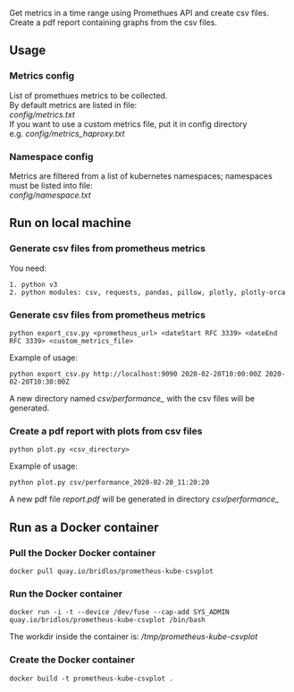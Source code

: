 Get metrics in a time range using Promethues API and create csv files.<br>
Create a pdf report containing graphs from the csv files. 


## Usage

### Metrics config

List of promethues metrics to be collected.<br>
By default metrics are listed in file:<br>
*config/metrics.txt* <br>
If you want to use a custom metrics file, put it in config directory <br>
e.g. *config/metrics_haproxy.txt*

### Namespace config

Metrics are filtered from a list of kubernetes namespaces; namespaces must be listed into file:<br> 
*config/namespace.txt*


## Run on local machine

### Generate csv files from prometheus metrics

You need:

    1. python v3
    2. python modules: csv, requests, pandas, pillow, plotly, plotly-orca

### Generate csv files from prometheus metrics
```
python export_csv.py <prometheus_url> <dateStart RFC 3339> <dateEnd RFC 3339> <custom_metrics_file>
```

Example of usage:<br>
```
python export_csv.py http://localhost:9090 2020-02-20T10:00:00Z 2020-02-20T10:30:00Z 
```

A new directory named *csv/performance_<date>* with the csv files will be generated. 

### Create a pdf report with plots from csv files
```
python plot.py <csv_directory>
```

Example of usage:<br>
```
python plot.py csv/performance_2020-02-20_11:20:20 
```

A new pdf file *report.pdf* will be generated in directory *csv/performance_<date>*


## Run as a Docker container

### Pull the Docker Docker container
```
docker pull quay.io/bridlos/prometheus-kube-csvplot
```

### Run the Docker container
```
docker run -i -t --device /dev/fuse --cap-add SYS_ADMIN quay.io/bridlos/prometheus-kube-csvplot /bin/bash
```

The workdir inside the container is: */tmp/prometheus-kube-csvplot*

### Create the Docker container
```
docker build -t prometheus-kube-csvplot .
```
